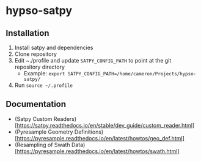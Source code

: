 # hypso-satpy

## Installation
1. Install satpy and dependencies
2. Clone repository
3. Edit ~./profile and update `SATPY_CONFIG_PATH` to point at the git repository directory
    - Example: `export SATPY_CONFIG_PATH=/home/cameron/Projects/hypso-satpy/`
4. Run `source ~/.profile`

## Documentation
- (Satpy Custom Readers)[https://satpy.readthedocs.io/en/stable/dev_guide/custom_reader.html]
- (Pyresample Geometry Definitions)[https://pyresample.readthedocs.io/en/latest/howtos/geo_def.html]
- (Resampling of Swath Data)[https://pyresample.readthedocs.io/en/latest/howtos/swath.html]
